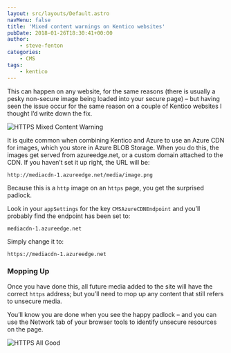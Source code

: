 ```yaml
---
layout: src/layouts/Default.astro
navMenu: false
title: 'Mixed content warnings on Kentico websites'
pubDate: 2018-01-26T18:30:41+00:00
author:
    - steve-fenton
categories:
    - CMS
tags:
    - kentico
---
```


This can happen on any website, for the same reasons (there is usually a pesky non-secure image being loaded into your secure page) – but having seen the issue occur for the same reason on a couple of Kentico websites I thought I’d write down the fix.

![HTTPS Mixed Content Warning](/img/2018/01/https-mixed-content-warning.png)

It is quite common when combining Kentico and Azure to use an Azure CDN for images, which you store in Azure BLOB Storage. When you do this, the images get served from azureedge.net, or a custom domain attached to the CDN. If you haven’t set it up right, the URL will be:

`http://mediacdn-1.azureedge.net/media/image.png`

Because this is a `http` image on an `https` page, you get the surprised padlock.

Look in your `appSettings` for the key `CMSAzureCDNEndpoint` and you’ll probably find the endpoint has been set to:

`mediacdn-1.azureedge.net`

Simply change it to:

`https://mediacdn-1.azureedge.net`

### Mopping Up

Once you have done this, all future media added to the site will have the correct `https` address; but you’ll need to mop up any content that still refers to unsecure media.

You’ll know you are done when you see the happy padlock – and you can use the Network tab of your browser tools to identify unsecure resources on the page.

![HTTPS All Good](/img/2018/01/https-all-good.png)